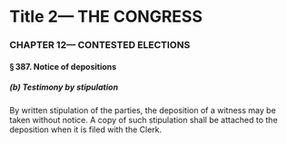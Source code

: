 
# Title 2— THE CONGRESS
### CHAPTER 12— CONTESTED ELECTIONS
#### § 387. Notice of depositions
##### (b) Testimony by stipulation

By written stipulation of the parties, the deposition of a witness may be taken without notice. A copy of such stipulation shall be attached to the deposition when it is filed with the Clerk.
